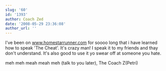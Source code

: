 ```yaml
---
slug: '60'
id: '1393'
author: Coach Zed
date: '2008-05-29 23:36:08'
author_url: ''
---
```

I've been on www.homestarrunner.com for soooo long that i have learned how to speak 'The Cheat'. It's crazy man! I speak it to my friends and thay don't understand. It's also good to use it yo swear off at someone you hate.


meh meh meah meah meh (talk to you later),
The Coach Z(Petri)
